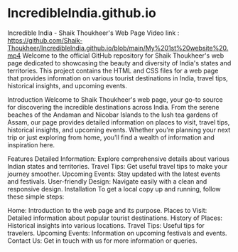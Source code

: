 # IncredibleIndia.github.io

Incredible India - Shaik Thoukheer's Web Page 
Video link : https://github.com/Shaik-Thoukheer/IncredibleIndia.github.io/blob/main/My%201st%20website%20.mp4
Welcome to the official GitHub repository for Shaik Thoukheer's web page dedicated to showcasing the beauty and diversity of India's states and territories. This project contains the HTML and CSS files for a web page that provides information on various tourist destinations in India, travel tips, historical insights, and upcoming events.

Introduction
Welcome to Shaik Thoukheer's web page, your go-to source for discovering the incredible destinations across India. From the serene beaches of the Andaman and Nicobar Islands to the lush tea gardens of Assam, our page provides detailed information on places to visit, travel tips, historical insights, and upcoming events. Whether you're planning your next trip or just exploring from home, you'll find a wealth of information and inspiration here.

Features
Detailed Information: Explore comprehensive details about various Indian states and territories.
Travel Tips: Get useful travel tips to make your journey smoother.
Upcoming Events: Stay updated with the latest events and festivals.
User-friendly Design: Navigate easily with a clean and responsive design.
Installation
To get a local copy up and running, follow these simple steps:


Home: Introduction to the web page and its purpose.
Places to Visit: Detailed information about popular tourist destinations.
History of Places: Historical insights into various locations.
Travel Tips: Useful tips for travelers.
Upcoming Events: Information on upcoming festivals and events.
Contact Us: Get in touch with us for more information or queries.
